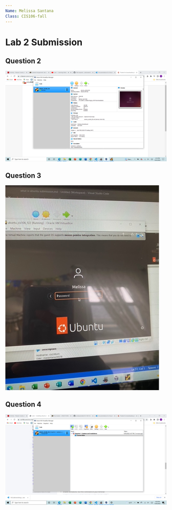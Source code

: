 ```yaml
---
Name: Melissa Santana
Class: CIS106-fall
---
```


# Lab 2 Submission

## Question 2

![q2](q2.png)

## Question 3 

![q3](q3.jpeg)

## Question 4

![q4](q4.png)
